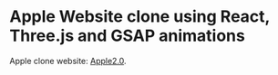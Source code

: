 # Apple Website clone using React, Three.js and GSAP animations

Apple clone website: [Apple2.0](https://mynewappleclone.netlify.app/).
